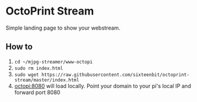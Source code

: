 # OctoPrint Stream

Simple landing page to show your webstream.

## How to

1. `cd ~/mjpg-streamer/www-octopi`
1. `sudo rm index.html`
1. `sudo wget https://raw.githubusercontent.com/sixteenbit/octoprint-stream/master/index.html`
1. [octopi:8080](http://octopi:8080) will load locally. Point your domain to your pi's local IP and forward port 8080